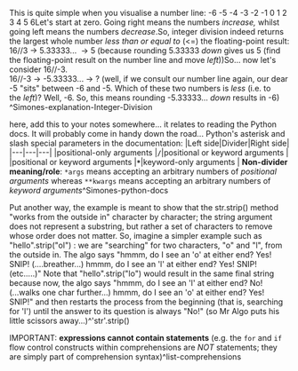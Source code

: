 
This is quite simple when you visualise a number line: -6 -5 -4 -3 -2 -1 0 1 2 3 4 5 6Let's start at zero. Going right means the numbers _increase,_ whilst going left means the numbers _decrease_.So, integer division indeed returns the largest whole number _less than or equal to_ (<=) the floating-point result: 16//3 -> 5.33333...  -> 5 (because rounding 5.33333 _down_ gives us 5 (find the floating-point result on the number line and move _left_))So... now let's consider 16//-3.  
16//-3 -> -5.33333... -> ? (well, if we consult our number line again, our dear -5 "sits" between -6 and -5. Which of these two numbers is _less_ (i.e. to the _left_)? Well, -6. So, this means rounding -5.33333... _down_ results in -6)  ^Simones-explanation-Integer-Division

here, add this to your notes somewhere... it relates to reading the Python docs. It will probably come in handy down the road...
Python's asterisk and slash special parameters in the documentation:
|Left side|Divider|Right side|
|---|---|---|
|positional-only arguments |**`/`**|positional or keyword arguments |
|positional or keyword arguments |**`*`**|keyword-only arguments |
**Non-divider meaning/role**: `*args` means accepting an arbitrary numbers of *positional arguments* whereas `**kwargs` means accepting an arbitrary numbers of *keyword arguments*^Simones-python-docs


Put another way, the example is meant to show that the str.strip() method "works from the outside in" character by character; the string argument does not represent a substring, but rather a set of characters to remove whose order does not matter. So, imagine a simpler example such as "hello".strip("ol") : we are "searching" for two characters, "o" and "l", from the outside in. The algo says "hmmm, do I see an 'o' at either end? Yes! SNIP! (....breather...) hmmm, do I see an 'l' at either end? Yes! SNIP! (etc.....)" Note that "hello".strip("lo")  would result in the same final string because now, the algo says "hmmm, do I see an 'l' at either end? No! (...walks one char further...) hmmm, do I see an 'o' at either end? Yes! SNIP!" and then restarts the process from the beginning (that is, searching for 'l') until the answer to its question is always "No!" (so Mr Algo puts his little scissors away...)^'str'.strip() 

IMPORTANT: **expressions cannot contain statements** (e.g. the `for` and `if` flow control constructs within comprehensions are *NOT* statements; they are simply part of comprehension syntax)^list-comprehensions